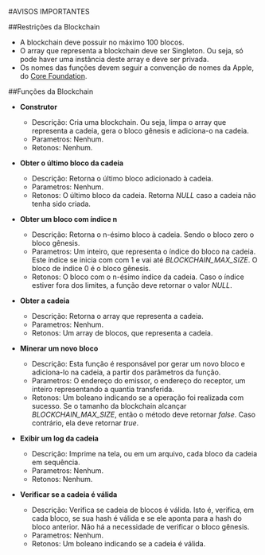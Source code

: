 #AVISOS IMPORTANTES

##Restrições da Blockchain

* A blockchain deve possuir no máximo 100 blocos.
* O array que representa a blockchain deve ser Singleton. Ou seja, só pode haver uma instância deste array e deve ser privada.
* Os nomes das funções devem seguir a convenção de nomes da Apple, do [Core Foundation](https://developer.apple.com/library/content/documentation/CoreFoundation/Conceptual/CFDesignConcepts/Articles/NamingConventions.html).

##Funções da Blockchain
* **Construtor**
  - Descrição: Cria uma blockchain. Ou seja, limpa o array que representa a cadeia, gera o bloco gênesis e adiciona-o na cadeia.
  - Parametros: Nenhum.
  - Retonos: Nenhum.

* **Obter o último bloco da cadeia**
  - Descrição: Retorna o último bloco adicionado à cadeia.
  - Parametros: Nenhum.
  - Retonos: O último bloco da cadeia. Retorna _NULL_ caso a cadeia não tenha sido criada.
  
* **Obter um bloco com índice n**
  - Descrição: Retorna o n-ésimo bloco à cadeia. Sendo o bloco zero o bloco gênesis.
  - Parametros: Um inteiro, que representa o índice do bloco na cadeia. Este índice se inicia com com 1 e vai até _BLOCKCHAIN_MAX_SIZE_. O bloco de índice 0 é o bloco gênesis.
  - Retonos: O bloco com o n-ésimo índice da cadeia. Caso o índice estiver fora dos limites, a função deve retornar o valor _NULL_.
  
* **Obter a cadeia**
  - Descrição: Retorna o array que representa a cadeia.
  - Parametros: Nenhum.
  - Retonos: Um array de blocos, que representa a cadeia.
  
* **Minerar um novo bloco**
  - Descrição: Esta função é responsável por gerar um novo bloco e adiciona-lo na cadeia, a partir dos parâmetros da função.
  - Parametros: O endereço do emissor, o endereço do receptor, um inteiro representando a quantia transferida.
  - Retonos: Um boleano indicando se a operação foi realizada com sucesso. Se o tamanho da blockchain alcançar _BLOCKCHAIN_MAX_SIZE_, então o método deve retornar _false_. Caso contrário, ela deve retornar _true_.
  
* **Exibir um log da cadeia**
  - Descrição: Imprime na tela, ou em um arquivo, cada bloco da cadeia em sequência.
  - Parametros: Nenhum.
  - Retonos: Nenhum.
  
* **Verificar se a cadeia é válida**
  - Descrição: Verifica se cadeia de blocos é válida. Isto é, verifica, em cada bloco, se sua hash é válida e se ele aponta para a hash do bloco anterior. Não há a necessidade de verificar o bloco gênesis.
  - Parametros: Nenhum.
  - Retonos: Um boleano indicando se a cadeia é válida.
